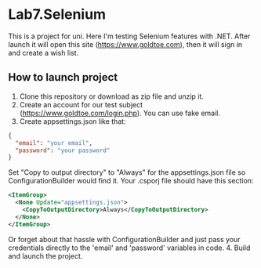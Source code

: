 ﻿# Lab7.Selenium

This is a project for uni. Here I'm testing Selenium features with .NET.
After launch it will open this site (https://www.goldtoe.com), then it will sign in and create a wish list.

## How to launch project

1. Clone this repository or download as zip file and unzip it.
2. Create an account for our test subject (https://www.goldtoe.com/login.php). You can use fake email.
3. Create appsettings.json like that:
```json
{
  "email": "your email",
  "password": "your password"
}
```
Set "Copy to output directory" to "Always" for the appsettings.json file so ConfigurationBuilder would find it. Your .csporj file should have this section:
```xml
<ItemGroup>
  <None Update="appsettings.json">
    <CopyToOutputDirectory>Always</CopyToOutputDirectory>
  </None>
</ItemGroup>
```
Or forget about that hassle with ConfigurationBuilder and just pass your credentials directly to the 'email' and 'password' variables in code.
4. Build and launch the project.